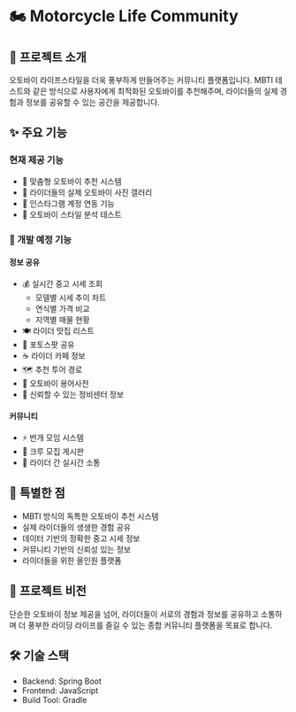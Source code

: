 # 🏍 Motorcycle Life Community

## 📝 프로젝트 소개
오토바이 라이프스타일을 더욱 풍부하게 만들어주는 커뮤니티 플랫폼입니다. MBTI 테스트와 같은 방식으로 사용자에게 최적화된 오토바이를 추천해주며, 라이더들의 실제 경험과 정보를 공유할 수 있는 공간을 제공합니다.

## ✨ 주요 기능
### 현재 제공 기능
- 🎯 맞춤형 오토바이 추천 시스템
- 📸 라이더들의 실제 오토바이 사진 갤러리
- 📱 인스타그램 계정 연동 기능
- 💫 오토바이 스타일 분석 테스트

### 🚀 개발 예정 기능
#### 정보 공유
- 💰 실시간 중고 시세 조회
  - 모델별 시세 추이 차트
  - 연식별 가격 비교
  - 지역별 매물 현황
- 🍽 라이더 맛집 리스트
- 📍 포토스팟 공유
- ☕ 라이더 카페 정보
- 🗺 추천 투어 경로
- 📖 오토바이 용어사전
- 🔧 신뢰할 수 있는 정비센터 정보

#### 커뮤니티
- ⚡ 번개 모임 시스템
- 👥 크루 모집 게시판
- 💬 라이더 간 실시간 소통

## 🌟 특별한 점
- MBTI 방식의 독특한 오토바이 추천 시스템
- 실제 라이더들의 생생한 경험 공유
- 데이터 기반의 정확한 중고 시세 정보
- 커뮤니티 기반의 신뢰성 있는 정보
- 라이더들을 위한 올인원 플랫폼

## 💝 프로젝트 비전
단순한 오토바이 정보 제공을 넘어, 라이더들이 서로의 경험과 정보를 공유하고 소통하며 더 풍부한 라이딩 라이프를 즐길 수 있는 종합 커뮤니티 플랫폼을 목표로 합니다.

## 🛠 기술 스택
- Backend: Spring Boot
- Frontend: JavaScript
- Build Tool: Gradle
